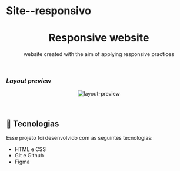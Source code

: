 # Site--responsivo
<h1 align="center"> Responsive website </h1>

<p align="center">
website created with the aim of applying responsive practices<br/>
</p>
<br>
<h3><i>Layout preview</i></h3>
<p align="center">
  <img alt="layout-preview" src="https://i.imgur.com/20xClKp.png">
</p>

<br>



## 🚀 Tecnologias

Esse projeto foi desenvolvido com as seguintes tecnologias:

- HTML e CSS
- Git e Github
- Figma

